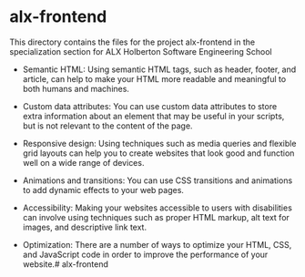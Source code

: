 # alx-frontend

This directory contains the files for the project alx-frontend in the specialization section for ALX Holberton Software Engineering School

- Semantic HTML: Using semantic HTML tags, such as header, footer, and article, can help to make your HTML more readable and meaningful to both humans and machines.

- Custom data attributes: You can use custom data attributes to store extra information about an element that may be useful in your scripts, but is not relevant to the content of the page.

- Responsive design: Using techniques such as media queries and flexible grid layouts can help you to create websites that look good and function well on a wide range of devices.

- Animations and transitions: You can use CSS transitions and animations to add dynamic effects to your web pages.

- Accessibility: Making your websites accessible to users with disabilities can involve using techniques such as proper HTML markup, alt text for images, and descriptive link text.

- Optimization: There are a number of ways to optimize your HTML, CSS, and JavaScript code in order to improve the performance of your website.# alx-frontend
